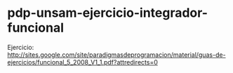 # pdp-unsam-ejercicio-integrador-funcional

Ejercicio: http://sites.google.com/site/paradigmasdeprogramacion/material/guas-de-ejercicios/funcional_5_2008_V1_1.pdf?attredirects=0
